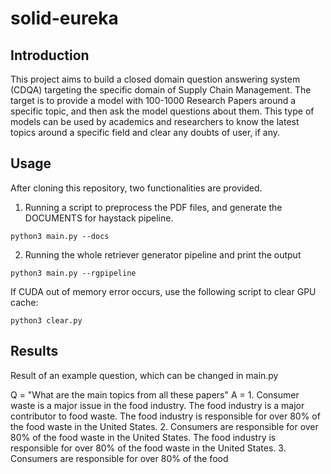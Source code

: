 # solid-eureka

## Introduction

This project aims to build a closed domain question answering system (CDQA) targeting the specific domain of Supply Chain Management. 
The target is to provide a model with 100-1000 Research Papers around a specific topic, and then ask the model questions about them.
This type of models can be used by academics and researchers to know the latest topics around a specific field and clear any doubts of user, if any.

## Usage

After cloning this repository, two functionalities are provided.

1) Running a script to preprocess the PDF files, and generate the DOCUMENTS for haystack pipeline.

```
python3 main.py --docs
```

2) Running the whole retriever generator pipeline and print the output

```
python3 main.py --rgpipeline
```

If CUDA out of memory error occurs, use the following script to clear GPU cache:
```
python3 clear.py
```

## Results

Result of an example question, which can be changed in main.py

Q = "What are the main topics from all these papers"
A = 1. Consumer waste is a major issue in the food
industry. The food industry is a major contributor
to food waste. The food industry is responsible for
over 80% of the food waste in the United States.
2. Consumers are responsible for over 80% of the
food waste in the United States. The food industry
is responsible for over 80% of the food waste in the
United States.
3. Consumers are responsible for over 80% of the
food